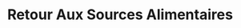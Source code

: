 ---
title: "Retour Aux Sources Alimentaires"
url: /juvisy-sur-orge/retour-aux-sources-alimentaires/
shop: Lebensmittel
---